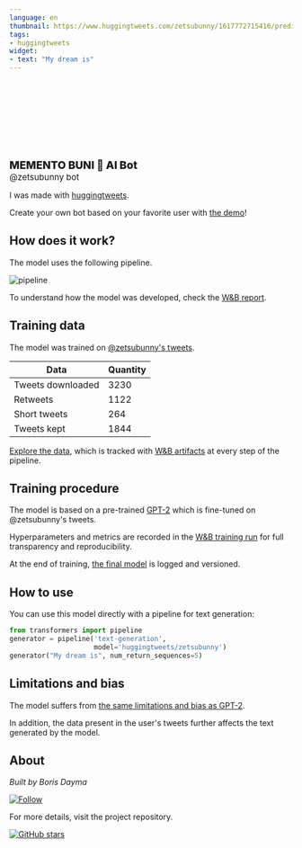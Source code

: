 ```yaml
---
language: en
thumbnail: https://www.huggingtweets.com/zetsubunny/1617772715416/predictions.png
tags:
- huggingtweets
widget:
- text: "My dream is"
---
```


<div>
<div style="width: 132px; height:132px; border-radius: 50%; background-size: cover; background-image: url('https://pbs.twimg.com/profile_images/1362563256230031366/ujesNtUk_400x400.jpg')">
</div>
<div style="margin-top: 8px; font-size: 19px; font-weight: 800">MEMENTO BUNI 🤖 AI Bot </div>
<div style="font-size: 15px">@zetsubunny bot</div>
</div>

I was made with [huggingtweets](https://github.com/borisdayma/huggingtweets).

Create your own bot based on your favorite user with [the demo](https://colab.research.google.com/github/borisdayma/huggingtweets/blob/master/huggingtweets-demo.ipynb)!

## How does it work?

The model uses the following pipeline.

![pipeline](https://github.com/borisdayma/huggingtweets/blob/master/img/pipeline.png?raw=true)

To understand how the model was developed, check the [W&B report](https://wandb.ai/wandb/huggingtweets/reports/HuggingTweets-Train-a-Model-to-Generate-Tweets--VmlldzoxMTY5MjI).

## Training data

The model was trained on [@zetsubunny's tweets](https://twitter.com/zetsubunny).

| Data | Quantity |
| --- | --- |
| Tweets downloaded | 3230 |
| Retweets | 1122 |
| Short tweets | 264 |
| Tweets kept | 1844 |

[Explore the data](https://wandb.ai/wandb/huggingtweets/runs/3u5onhoi/artifacts), which is tracked with [W&B artifacts](https://docs.wandb.com/artifacts) at every step of the pipeline.

## Training procedure

The model is based on a pre-trained [GPT-2](https://huggingface.co/gpt2) which is fine-tuned on @zetsubunny's tweets.

Hyperparameters and metrics are recorded in the [W&B training run](https://wandb.ai/wandb/huggingtweets/runs/tv6yd107) for full transparency and reproducibility.

At the end of training, [the final model](https://wandb.ai/wandb/huggingtweets/runs/tv6yd107/artifacts) is logged and versioned.

## How to use

You can use this model directly with a pipeline for text generation:

```python
from transformers import pipeline
generator = pipeline('text-generation',
                     model='huggingtweets/zetsubunny')
generator("My dream is", num_return_sequences=5)
```

## Limitations and bias

The model suffers from [the same limitations and bias as GPT-2](https://huggingface.co/gpt2#limitations-and-bias).

In addition, the data present in the user's tweets further affects the text generated by the model.

## About

*Built by Boris Dayma*

[![Follow](https://img.shields.io/twitter/follow/borisdayma?style=social)](https://twitter.com/intent/follow?screen_name=borisdayma)

For more details, visit the project repository.

[![GitHub stars](https://img.shields.io/github/stars/borisdayma/huggingtweets?style=social)](https://github.com/borisdayma/huggingtweets)
